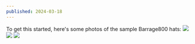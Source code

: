 ```yaml
---
published: 2024-03-18
---
```


To get this started, here's some photos of the sample Barrage800 hats:
<img src="/img/b800-cap-2.webp">
<img src="/img/b800-cap-1.webp">
<img src="/img/b800-cap-3.webp">